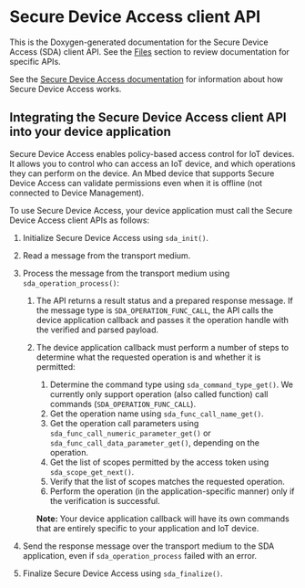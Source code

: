 # Secure Device Access client API

This is the Doxygen-generated documentation for the Secure Device Access (SDA) client API. See the [Files](files.html) section to review documentation for specific APIs.

See the [Secure Device Access documentation](https://www.pelion.com/docs/device-management/current/device-management/how-sda-works.html) for information about how Secure Device Access works.

## Integrating the Secure Device Access client API into your device application

Secure Device Access enables policy-based access control for IoT devices. It allows you to control who can access an IoT device, and which operations they can perform on the device. An Mbed device that supports Secure Device Access can validate permissions even when it is offline (not connected to Device Management).

To use Secure Device Access, your device application must call the Secure Device Access client APIs as follows:

1. Initialize Secure Device Access using `sda_init()`.
1. Read a message from the transport medium.
1. Process the message from the transport medium using `sda_operation_process()`:

    1. The API returns a result status and a prepared response message. If the message type is `SDA_OPERATION_FUNC_CALL`, the API calls the device application callback and passes it the operation handle with the verified and parsed payload.
    1. The device application callback must perform a number of steps to determine what the requested operation is and whether it is permitted:
        1. Determine the command type using `sda_command_type_get()`. We currently only support operation (also called function) call commands (`SDA_OPERATION_FUNC_CALL`).
        1. Get the operation name using `sda_func_call_name_get()`.
        1. Get the operation call parameters using `sda_func_call_numeric_parameter_get()` or `sda_func_call_data_parameter_get()`, depending on the operation.
        1. Get the list of scopes permitted by the access token using `sda_scope_get_next()`.
        1. Verify that the list of scopes matches the requested operation.
        1. Perform the operation (in the application-specific manner) only if the verification is successful.

        <span class="notes">**Note:** Your device application callback will have its own commands that are entirely specific to your application and IoT device.</span>

1. Send the response message over the transport medium to the SDA application, even if `sda_operation_process` failed with an error.
1. Finalize Secure Device Access using `sda_finalize()`.
